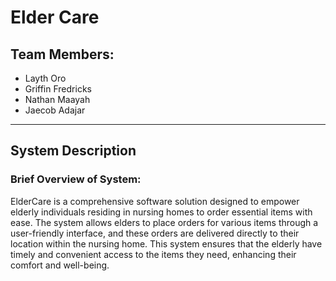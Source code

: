 # Elder Care

## Team Members:
- Layth Oro
- Griffin Fredricks
- Nathan Maayah
- Jaecob Adajar

---

## System Description

### Brief Overview of System:
ElderCare is a comprehensive software solution designed to empower elderly individuals residing in nursing homes to order essential items with ease. The system allows elders to place orders for various items through a user-friendly interface, and these orders are delivered directly to their location within the nursing home. This system ensures that the elderly have timely and convenient access to the items they need, enhancing their comfort and well-being.
